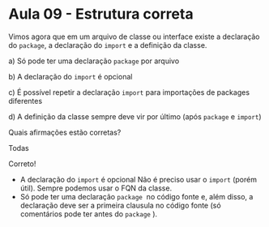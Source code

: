 # Aula 09 - Estrutura correta

Vimos agora que em um arquivo de classe ou interface existe a declaração do `package`, a declaração do `import` e a definição da classe.

a) Só pode ter uma declaração `package` por arquivo

b) A declaração do `import` é opcional

c) É possível repetir a declaração `import` para importações de packages diferentes

d) A definição da classe sempre deve vir por último (após `package` e `import`)

Quais afirmações estão corretas?

Todas

Correto!

- A declaração do `import` é opcional Não é preciso usar o `import` (porém útil). Sempre podemos usar o FQN da classe.
- Só pode ter uma declaração `package`  no código fonte e, além disso, a declaração deve ser a primeira clausula no código fonte (só comentários pode ter antes do `package` ).